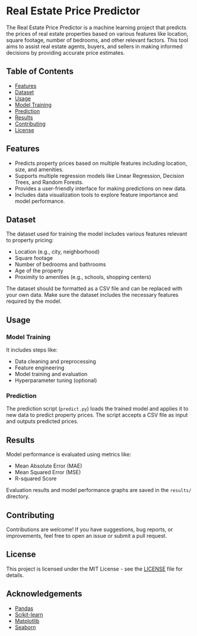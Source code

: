 # Real Estate Price Predictor

The Real Estate Price Predictor is a machine learning project that predicts the prices of real estate properties based on various features like location, square footage, number of bedrooms, and other relevant factors. This tool aims to assist real estate agents, buyers, and sellers in making informed decisions by providing accurate price estimates.

## Table of Contents
- [Features](#features)
- [Dataset](#dataset)
- [Usage](#usage)
- [Model Training](#model-training)
- [Prediction](#prediction)
- [Results](#results)
- [Contributing](#contributing)
- [License](#license)

## Features
- Predicts property prices based on multiple features including location, size, and amenities.
- Supports multiple regression models like Linear Regression, Decision Trees, and Random Forests.
- Provides a user-friendly interface for making predictions on new data.
- Includes data visualization tools to explore feature importance and model performance.

## Dataset
The dataset used for training the model includes various features relevant to property pricing:
- Location (e.g., city, neighborhood)
- Square footage
- Number of bedrooms and bathrooms
- Age of the property
- Proximity to amenities (e.g., schools, shopping centers)
  
The dataset should be formatted as a CSV file and can be replaced with your own data. Make sure the dataset includes the necessary features required by the model.

## Usage

### Model Training
 It includes steps like:
- Data cleaning and preprocessing
- Feature engineering
- Model training and evaluation
- Hyperparameter tuning (optional)

### Prediction
The prediction script (`predict.py`) loads the trained model and applies it to new data to predict property prices. The script accepts a CSV file as input and outputs predicted prices.

## Results
Model performance is evaluated using metrics like:
- Mean Absolute Error (MAE)
- Mean Squared Error (MSE)
- R-squared Score

Evaluation results and model performance graphs are saved in the `results/` directory.

## Contributing
Contributions are welcome! If you have suggestions, bug reports, or improvements, feel free to open an issue or submit a pull request.

## License
This project is licensed under the MIT License - see the [LICENSE](LICENSE) file for details.

## Acknowledgements
- [Pandas](https://pandas.pydata.org/)
- [Scikit-learn](https://scikit-learn.org/)
- [Matplotlib](https://matplotlib.org/)
- [Seaborn](https://seaborn.pydata.org/)

 
